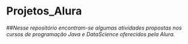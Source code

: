 ﻿# Projetos_Alura

 ##*Nesse repositório encontram-se algumas atividades propostas nos cursos de programação Java e DataScience oferecidos pela Alura.*





